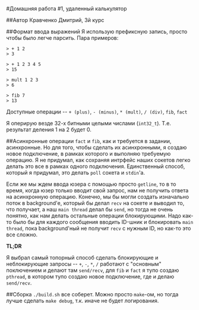 #Домашняя работа #1, удаленный калькулятор

##Автор
Кравченко Дмитрий, 3й курс

##Формат ввода выражений
Я использую префиксную запись, просто чтобы было легче парсить. Пара примеров:

```
> + 1 2
> 3

> + 1 2 3 4 5
> 15

> mult 1 2 3
> 6

> fib 7
> 13
```

Доступные операции -- `+ (plus)`, `- (minus)`, `* (mult)`, `/ (div)`, `fib`, `fact`

Я оперирую везде 32-х битными целыми числами (`int32_t`). Т.е. результат деления 1 на 2 будет 0.

##Асинхронные операции
`fact` и `fib`, как и требуется в задании, асинхронные. Но для того, чтобы сделать их асинхронными,
я создаю новое подключение, в рамках которого и выполняю требуемую операцию. Я не придумал, как сохраняя
интрфейс наших сокетов легко делать это все в рамках одного подключения. Единственный способ, который я придумал,
это делать `poll` сокета и `stdin`'a. 

Если же мы ждем ввода юзера с помощью просто `getline`, то в то время, когда юзер только вводит свой запрос, нам
не получить ответа на асинхронную операцию. Конечно, мы бы могли создать изначально поток в background'e, который бы
делал `recv` на сокете и выводил то, что получает, а наш `main thread` делал бы `send`, но тогда не очень понятно, как
нам делать остальные операции блокирующими. Надо как-то было бы для каждого сообщения вводить ID-шник и блокировать `main thread`,
пока background'ный не получит `recv` с нужным ID, но как-то это все сложно.

**TL;DR**

Я выбрал самый топорный способ сделать блокирующие и неблокирующие запросы -- `+`, `-`, `*`, `/` работают с "основным" поключением
и делают там `send/recv`, для `fib` и `fact` я тупо создаю `pthread`, в котором тупо создаю новое подключение, где и делаю `send/recv`.

##Сборка
`./build.sh` все соберет. Можно просто `make`-ом, но тогда лучше сделать `make debug`, т.к. иначе не будет логирования.
